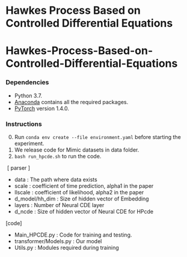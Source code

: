 # Hawkes Process Based on Controlled Differential Equations

# Hawkes-Process-Based-on-Controlled-Differential-Equations
### Dependencies
* Python 3.7.
* [Anaconda](https://www.anaconda.com/) contains all the required packages.
* [PyTorch](https://pytorch.org/) version 1.4.0.

### Instructions 
0.   Run ``` conda env create --file environment.yaml ``` before starting the experiment.
1.   We release code for Mimic datasets in data folder. 
2. ```bash run_hpcde.sh``` to run the code.

​
[ parser ]      
* data         : The path where data exists
* scale        : coefficient of time prediction, alpha1 in the paper
* llscale      : coefficient of likelihood, alpha2 in the paper
* d_model/hh_dim      : Size of hidden vector of Embedding
* layers       : Number of Neural CDE layer
* d_ncde       : Size of hidden vector of Neural CDE for HPcde

[code]
    
* Main_HPCDE.py           : Code for training and testing.
* transformer/Models.py   : Our model 
* Utils.py                : Modules required during training
